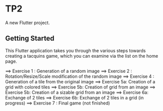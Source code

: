 # TP2

A new Flutter project.

## Getting Started

This Flutter application takes you through the various steps towards creating a tacquins game, which you can examine via the list on the home page.

==> Exercise 1 : Generation of a random image
==> Exercise 2 : Rotation/Resize/Scale modification of the random image
==> Exercise 4 : Generation of a tile from the original image
==> Exercise 5a: Creation of a grid with colored tiles
==> Exercise 5b: Creation of grid from an image
==> Exercise 5b: Creation of a sizable grid from an image
==> Exercise 6a: Exchange of  2 tiles
==> Exercise 6b: Exchange of 2 tiles in a grid (in progress)
==> Exercise 7 : Final game                    (not finished)





